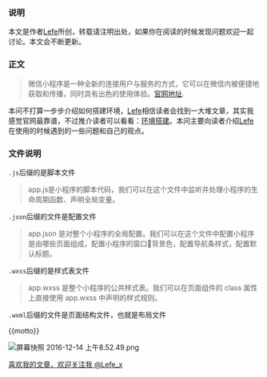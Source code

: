 ### 说明
本文是作者[Lefe](http://www.jianshu.com/p/88957fad1226)所创，转载请注明出处，如果你在阅读的时候发现问题欢迎一起讨论。本文会不断更新。
### 正文
> 微信小程序是一种全新的连接用户与服务的方式，它可以在微信内被便捷地获取和传播，同时具有出色的使用体验。[官网地址](https://mp.weixin.qq.com/debug/wxadoc/dev/devtools/devtools.html?t=20161122).

本问不打算一步步介绍如何搭建环境，[Lefe](http://www.jianshu.com/p/88957fad1226)相信读者会找到一大堆文章，其实我感觉官网最靠谱，不过推介读者可以看看：[环境搭建](http://www.jianshu.com/p/93650131bc33)。本问主要向读者介绍[Lefe](http://www.jianshu.com/p/88957fad1226)在使用的时候遇到的一些问题和自己的观点。
### 文件说明

`.js`后缀的是脚本文件
> app.js是小程序的脚本代码，我们可以在这个文件中监听并处理小程序的生命周期函数、声明全局变量。

`.json`后缀的文件是配置文件
> app.json 是对整个小程序的全局配置。我们可以在这个文件中配置小程序是由哪些页面组成，配置小程序的窗口背景色，配置导航条样式，配置默认标题。

`.wxss`后缀的是样式表文件
> app.wxss 是整个小程序的公共样式表。我们可以在页面组件的 class 属性上直接使用 app.wxss 中声明的样式规则。

`.wxml`后缀的文件是页面结构文件，也就是布局文件
> <view class="container">  
<text class="user-motto">{{motto}}</text>
</view>

![屏幕快照 2016-12-14 上午8.52.49.png](http://upload-images.jianshu.io/upload_images/1664496-f0f1c19420520378.png?imageMogr2/auto-orient/strip%7CimageView2/2/w/1240)

[喜欢我的文章，欢迎关注我 @Lefe_x](http://www.weibo.com/5953150140/profile?rightmod=1&wvr=6&mod=personnumber&is_all=1)
